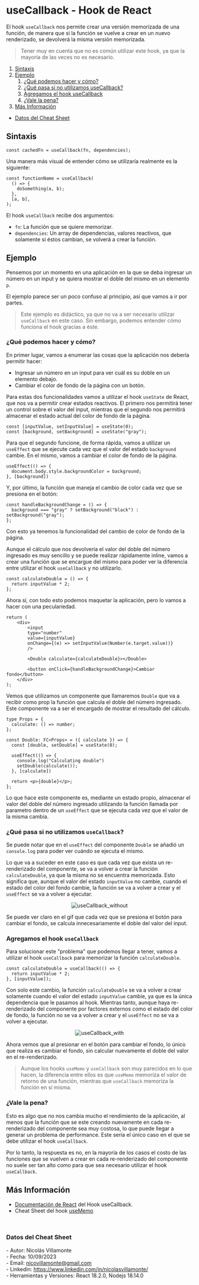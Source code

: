 # useCallback - Hook de React

El hook `useCallback` nos permite crear una versión memorizada de una función, de manera que si la función se vuelve a crear en un nuevo renderizado, se devolverá la misma versión memorizada. 

> Tener muy en cuenta que no es común utilizar este hook, ya que la mayoría de las veces no es necesario.

1. [Sintaxis](#sintaxis)
2. [Ejemplo](#ejemplo)
   1. [¿Qué podemos hacer y cómo?](#¿qué-podemos-hacer-y-cómo)
   2. [¿Qué pasa si no utilizamos useCallback?](#¿qué-pasa-si-no-utilizamos-usecallback)
   3. [Agregamos el hook useCallback](#agregamos-el-hook-usecallback)
   4. [¿Vale la pena?](#¿vale-la-pena)
3. [Más Información](#más-información)

- [Datos del Cheat Sheet](#datos-del-cheat-sheet)

## Sintaxis

```tsx
const cachedFn = useCallback(fn, dependencies);
```

Una manera más visual de entender cómo se utilizaría realmente es la siguiente:

```tsx
const functionName = useCallback(
  () => {
    doSomething(a, b);
  },
  [a, b],
);
```

El hook `useCallback` recibe dos argumentos:

- `fn`: La función que se quiere memorizar.
- `dependencies`: Un array de dependencias, valores reactivos, que solamente si éstos cambian, se volverá a crear la función.


## Ejemplo

Pensemos por un momento en una aplicación en la que se deba ingresar un número en un input y se quiera mostrar el doble del mismo en un elemento `p`.

El ejemplo parece ser un poco confuso al principio, así que vamos a ir por partes.

> Este ejemplo es didáctico, ya que no va a ser necesario utilizar `useCallback` en este caso. Sin embargo, podemos entender cómo funciona el hook gracias a éste.

### ¿Qué podemos hacer y cómo?

En primer lugar, vamos a enumerar las cosas que la aplicación nos debería permitir hacer:

- Ingresar un número en un input para ver cuál es su doble en un elemento debajo.
- Cambiar el color de fondo de la página con un botón.

Para estas dos funcionalidades vamos a utilizar el hook `useState` de React, que nos va a permitir crear estados reactivos. El primero nos permitirá tener un control sobre el valor del input, mientras que el segundo nos permitirá almacenar el estado actual del color de fondo de la página.

```tsx
const [inputValue, setInputValue] = useState(0);
const [background, setBackground] = useState("gray");
```

Para que el segundo funcione, de forma rápida, vamos a utilizar un `useEffect` que se ejecute cada vez que el valor del estado `background` cambie. En el mismo, vamos a cambiar el color de fondo de la página.

```tsx
useEffect(() => {
  document.body.style.backgroundColor = background;
}, [background])
```

Y, por último, la función que maneja el cambio de color cada vez que se presiona en el botón:

```tsx
const handleBackgroundChange = () => {
  background === "gray" ? setBackground("black") : setBackground("gray");
};
```

Con esto ya tenemos la funcionalidad del cambio de color de fondo de la página.

Aunque el cálculo que nos devolvería el valor del doble del número ingresado es muy sencillo y se puede realizar rápidamente inline, vamos a crear una función que se encargue del mismo para poder ver la diferencia entre utilizar el hook `useCallback` y no utilizarlo.

```tsx
const calculateDouble = () => {
  return inputValue * 2;
};
```

Ahora sí, con todo esto podemos maquetar la aplicación, pero lo vamos a hacer con una peculariedad. 

```tsx
return (
    <div>
        <input
        type="number"
        value={inputValue}
        onChange={(e) => setInputValue(Number(e.target.value))}
        />

        <Double calculate={calculateDouble}></Double>

        <button onClick={handleBackgroundChange}>Cambiar fondo</button>
    </div>
);
```

Vemos que utilizamos un componente que llamaremos `Double` que va a recibir como prop la función que calcula el doble del número ingresado. Este componente va a ser el encargado de mostrar el resultado del cálculo.

```tsx
type Props = {
  calculate: () => number;
};

const Double: FC<Props> = ({ calculate }) => {
  const [double, setDouble] = useState(0);

  useEffect(() => {
    console.log("Calculating double")
    setDouble(calculate());
  }, [calculate])

  return <p>{double}</p>;
};
```

Lo que hace este componente es, mediante un estado propio, almacenar el valor del doble del número ingresado utilizando la función llamada por parametro dentro de un `useEffect` que se ejecuta cada vez que el valor de la misma cambia.

### ¿Qué pasa si no utilizamos `useCallback`?

Se puede notar que en el `useEffect` del componente `Double` se añadió un `console.log` para poder ver cuándo se ejecuta el mismo.

Lo que va a suceder en este caso es que cada vez que exista un re-renderizado del componente, se va a volver a crear la función `calculateDouble`, ya que la misma no se encuentra memorizada. Esto significa que, aunque el valor del estado `inputValue` no cambie, cuando el estado del color del fondo cambie, la función se va a volver a crear y el `useEffect` se va a volver a ejecutar.

<p align="center">
   <img src="https://github.com/nicovillamonte/code-cheat-sheet/assets/64659720/afe5b043-8d1d-40db-a7b4-322d9269eef7" alt="useCallback_without" />
</p>

Se puede ver claro en el gif que cada vez que se presiona el botón para cambiar el fondo, se calcula innecesariamente el doble del valor del input.

### Agregamos el hook `useCallback`

Para solucionar este "problema" que podemos llegar a tener, vamos a utilizar el hook `useCallback` para memorizar la función `calculateDouble`.

```tsx
const calculateDouble = useCallback(() => {
  return inputValue * 2;
}, [inputValue]);
```

Con solo este cambio, la función `calculateDouble` se va a volver a crear solamente cuando el valor del estado `inputValue` cambie, ya que es la única dependencia que le pasamos al hook. Mientras tanto, aunque haya re-renderizado del componente por factores externos como el estado del color de fondo, la función no se va a volver a crear y el `useEffect` no se va a volver a ejecutar.

<p align="center">
   <img src="https://github.com/nicovillamonte/code-cheat-sheet/assets/64659720/b0c79900-45f4-44b5-8c27-76cad24e311f" alt="useCallback_with" />
</p>

Ahora vemos que al presionar en el botón para cambiar el fondo, lo único que realiza es cambiar el fondo, sin calcular nuevamente el doble del valor en el re-renderizado.


> Aunque los hooks `useMemo` y `useCallback` son muy parecidos en lo que hacen, la diferencia entre ellos es que `useMemo` memoriza el valor de retorno de una función, mientras que `useCallback` memoriza la función en sí misma.

### ¿Vale la pena?

Esto es algo que no nos cambia mucho el rendimiento de la aplicación, al menos que la función que se este creando nuevamente en cada re-renderizado del componente sea muy costosa, lo que puede llegar a generar un problema de performance. Este sería el único caso en el que se debe utilizar el hook `useCallback`.

Por lo tanto, la respuesta es no, en la mayoría de los casos el costo de las funciones que se vuelven a crear en cada re-renderizado del componente no suele ser tan alto como para que sea necesario utilizar el hook `useCallback`.

## Más Información

- [Documentación de React](https://react.dev/reference/react/useCallback) del Hook useCallback.
- Cheat Sheet del hook [useMemo](https://github.com/nicovillamonte/code-cheat-sheet/blob/main/React/useMemo%20Hook.md)

<br>

### Datos del Cheat Sheet

\- Autor: Nicolás Villamonte <br>
\- Fecha: 10/09/2023 <br>
\- Email: nicovillamonte@gmail.com <br>
\- Linkedin: https://www.linkedin.com/in/nicolasvillamonte/ <br>
\- Herramientas y Versiones: React 18.2.0, Nodejs 18.14.0